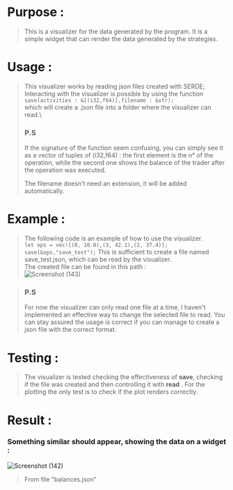 # Purpose :
> This is a visualizer for the data generated by the program. It is a simple widget that can render the data generated by the strategies.

# Usage : 
> This visualizer works by reading json files created with SERDE;
> Interacting with the visualizer is possible by using the function 
> `save(activities : &[(i32,f64)],filename : &str);`\
> which will create a .json file into a folder where the visualizer can read.\
> 
>### P.S
> 
> If the signature of the function seem confusing, you can simply see it as a vector of tuples of (i32,f64) : the first element is the n° of the operation, while the second one shows the balance of the trader after the operation was executed.
> 
> The filename doesn't need an extension, it will be added automatically.

# Example :
> The following code is an example of how to use the visualizer.\
>  `let ops = vec![(0, 10.0),(3, 42.1),(2, 37.4)];`
>  `save(&ops,"save_test");`
> This is sufficient to create a file named save_test.json, which can be read by the visualizer.\
> The created file can be found in this path : \
![Screenshot (143)](https://user-images.githubusercontent.com/94851163/214957111-3d700500-1b32-47a9-93d7-1cee048594d2.png)

> ### P.S
> For now the visualizer can only read one file at a time, I haven't implemented an effective way to change the selected file to read. 
> You can stay assured the usage is correct if you can manage to create a json file with the correct format. 
# Testing :
> The visualizer is tested checking the effectiveness of **save**, checking if the file was created and then controlling it with **read** . 
> For the plotting the only test is to check if the plot renders correctly.

# Result :
### Something similar should appear, showing the data on a widget : 
![Screenshot (142)](https://user-images.githubusercontent.com/94851163/214956949-706e0037-4092-49ee-bd4e-fd637716102f.png)

> From file "balances.json" 

